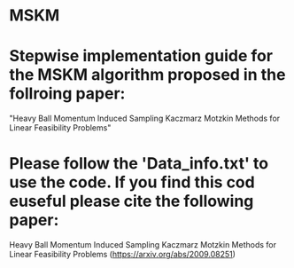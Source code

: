 # MSKM

# Stepwise implementation guide for the MSKM algorithm proposed in the follroing paper:

"Heavy Ball Momentum Induced Sampling Kaczmarz Motzkin Methods for Linear Feasibility Problems"

# Please follow the 'Data_info.txt' to use the code. If you find this cod euseful please cite the following paper:

Heavy Ball Momentum Induced Sampling Kaczmarz Motzkin Methods for Linear Feasibility Problems (https://arxiv.org/abs/2009.08251)
